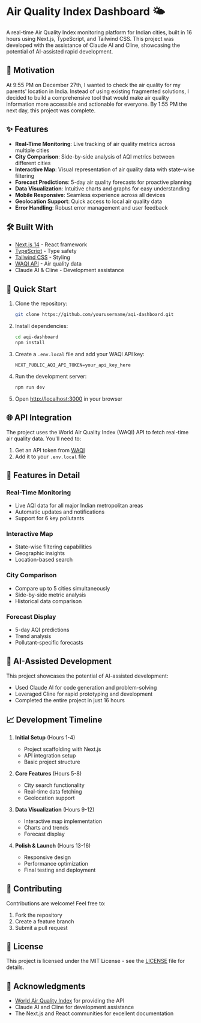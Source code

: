 # Air Quality Index Dashboard 🌤️

A real-time Air Quality Index monitoring platform for Indian cities, built in 16 hours using Next.js, TypeScript, and Tailwind CSS. This project was developed with the assistance of Claude AI and Cline, showcasing the potential of AI-assisted rapid development.

## 🌟 Motivation

At 9:55 PM on December 27th, I wanted to check the air quality for my parents' location in India. Instead of using existing fragmented solutions, I decided to build a comprehensive tool that would make air quality information more accessible and actionable for everyone. By 1:55 PM the next day, this project was complete.

## ✨ Features

- **Real-Time Monitoring**: Live tracking of air quality metrics across multiple cities
- **City Comparison**: Side-by-side analysis of AQI metrics between different cities
- **Interactive Map**: Visual representation of air quality data with state-wise filtering
- **Forecast Predictions**: 5-day air quality forecasts for proactive planning
- **Data Visualization**: Intuitive charts and graphs for easy understanding
- **Mobile Responsive**: Seamless experience across all devices
- **Geolocation Support**: Quick access to local air quality data
- **Error Handling**: Robust error management and user feedback

## 🛠️ Built With

- [Next.js 14](https://nextjs.org/) - React framework
- [TypeScript](https://www.typescriptlang.org/) - Type safety
- [Tailwind CSS](https://tailwindcss.com/) - Styling
- [WAQI API](https://waqi.info/) - Air quality data
- Claude AI & Cline - Development assistance

## 🚀 Quick Start

1. Clone the repository:

   ```bash
   git clone https://github.com/yourusername/aqi-dashboard.git
   ```

2. Install dependencies:

   ```bash
   cd aqi-dashboard
   npm install
   ```

3. Create a `.env.local` file and add your WAQI API key:

   ```env
   NEXT_PUBLIC_AQI_API_TOKEN=your_api_key_here
   ```

4. Run the development server:

   ```bash
   npm run dev
   ```

5. Open [http://localhost:3000](http://localhost:3000) in your browser

## 🌐 API Integration

The project uses the World Air Quality Index (WAQI) API to fetch real-time air quality data. You'll need to:

1. Get an API token from [WAQI](https://aqicn.org/api/)
2. Add it to your `.env.local` file

## 📱 Features in Detail

### Real-Time Monitoring

- Live AQI data for all major Indian metropolitan areas
- Automatic updates and notifications
- Support for 6 key pollutants

### Interactive Map

- State-wise filtering capabilities
- Geographic insights
- Location-based search

### City Comparison

- Compare up to 5 cities simultaneously
- Side-by-side metric analysis
- Historical data comparison

### Forecast Display

- 5-day AQI predictions
- Trend analysis
- Pollutant-specific forecasts

## 🤖 AI-Assisted Development

This project showcases the potential of AI-assisted development:

- Used Claude AI for code generation and problem-solving
- Leveraged Cline for rapid prototyping and development
- Completed the entire project in just 16 hours

## 📈 Development Timeline

1. **Initial Setup** (Hours 1-4)

   - Project scaffolding with Next.js
   - API integration setup
   - Basic project structure

2. **Core Features** (Hours 5-8)

   - City search functionality
   - Real-time data fetching
   - Geolocation support

3. **Data Visualization** (Hours 9-12)

   - Interactive map implementation
   - Charts and trends
   - Forecast display

4. **Polish & Launch** (Hours 13-16)
   - Responsive design
   - Performance optimization
   - Final testing and deployment

## 🤝 Contributing

Contributions are welcome! Feel free to:

1. Fork the repository
2. Create a feature branch
3. Submit a pull request

## 📝 License

This project is licensed under the MIT License - see the [LICENSE](LICENSE) file for details.

## 🙏 Acknowledgments

- [World Air Quality Index](https://waqi.info/) for providing the API
- Claude AI and Cline for development assistance
- The Next.js and React communities for excellent documentation
